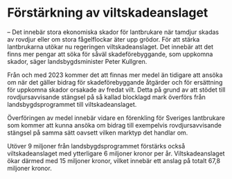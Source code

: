 # Förstärkning av viltskadeanslaget

– Det innebär stora ekonomiska skador för lantbrukare när tamdjur skadas av rovdjur eller om stora fågelflockar äter upp grödor. För att stärka lantbrukarna utökar nu regeringen viltskadeanslaget. Det innebär att det finns mer pengar att söka för såväl skadeförebyggande, som uppkomna skador, säger landsbygdsminister Peter Kullgren.

Från och med 2023 kommer det att finnas mer medel än tidigare att ansöka om när det gäller bidrag för skadeförebyggande åtgärder och för ersättning för uppkomna skador orsakade av fredat vilt. Detta på grund av att stödet till rovdjursavvisande stängsel på så kallad blocklagd mark överförs från landsbygdsprogrammet till viltskadeanslaget.

Överföringen av medel innebär vidare en förenkling för Sveriges lantbrukare som kommer att kunna ansöka om bidrag till exempelvis rovdjursavvisande stängsel på samma sätt oavsett vilken marktyp det handlar om.

Utöver 9 miljoner från landsbygdsprogrammet förstärks också viltskadeanslaget med ytterligare 6 miljoner kronor per år. Viltskadeanslaget ökar därmed med 15 miljoner kronor, vilket innebär ett anslag på totalt 67,8 miljoner kronor.
